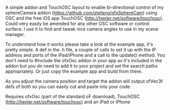 A simple addon and TouchOSC layout to enable bi-directional control of my sphereCamera addon (https://github.com/stefang/ofxSphereCam) using OSC and the free iOS app TouchOSC (http://hexler.net/software/touchosc). Could very easily be amended for any other OSC software or control surface. I use it to find and tweak nice camera angles to use in my scene manager.

To understand how it works please take a look at the example app, it's pretty simple. A def in the .h file, a couple of calls to set it up with the IP address and ports of the iPad/iPhone and a call to the update() method. You don't need to #include the ofxOsc addon in your app as it's included in the addon but you do need to add it to your project and set the search paths appropriately. Or just copy the example app and build from there.

As you adjust the camera position and target the addon will output ofVec3f defs of both so you can easily cut and paste into your code.

Requires ofxOsc (part of the standard oF download), TouchOSC (http://hexler.net/software/touchosc) and an iPad or iPhone